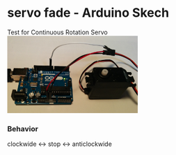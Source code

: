 # servo fade - Arduino Skech

Test for Continuous Rotation Servo <br/>
<img src="https://github.com/FabLabKannai/SumobotJr/blob/master/docs/images/arduino_servo.png" width="300" /> <br/>

### Behavior
clockwide <-> stop <-> anticlockwide <br/>
